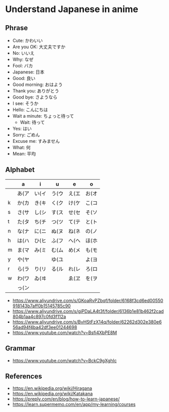 # Understand Japanese in anime

## Phrase
- Cute: かわいい
- Are you OK: 大丈夫ですか
- No: いいえ
- Why: なぜ
- Fool: バカ
- Japanese: 日本
- Good: 良い
- Good morning: おはよう
- Thank you: ありがとう
- Good bye: さようなら
- I see: そうか
- Hello: こんにちは
- Wait a minute: ちょっと待って
    - Wait: 待って
- Yes: はい
- Sorry: ごめん
- Excuse me: すみません
- What: 何
- Mean: 平均
<!-- 莎木 -->

## Alphabet
| |a    |i    |u    |e    |o    
|-|-----|-----|-----|-----|-----
| |あ(ア|い(イ|う(ウ|え(エ|お(オ
|k|か(カ|き(キ|く(ク|け(ケ|こ(コ
|s|さ(サ|し(シ|す(ス|せ(セ|そ(ソ
|t|た(タ|ち(チ|つ(ツ|て(テ|と(ト
|n|な(ナ|に(ニ|ぬ(ヌ|ね(ネ|の(ノ
|h|は(ハ|ひ(ヒ|ふ(フ|へ(ヘ|ほ(ホ
|m|ま(マ|み(ミ|む(ム|め(メ|も(モ
|y|や(ヤ|     |ゆ(ユ|     |よ(ヨ
|r|ら(ラ|り(リ|る(ル|れ(レ|ろ(ロ
|w|わ(ワ|ゐ(ヰ|     |ゑ(ヱ|を(ヲ
| |っ(ン|     |     |     |     
- https://www.aliyundrive.com/s/GKoaRvPZbqf/folder/6168f3cd6ed00550918143b7aff0b15145785c90
- https://www.aliyundrive.com/s/gjPDaLA4t3f/folder/6136b1e81b462f2cad804b1aa4c897c0fd3f112a
- https://www.aliyundrive.com/s/BvHStFzX14q/folder/62262d302e380e656ad94f4ba42df3ee01244698
- https://www.youtube.com/watch?v=Bsfi4XbPE8M

## Grammar
- https://www.youtube.com/watch?v=BckC9gXghIc

## References
- https://en.wikipedia.org/wiki/Hiragana
- https://en.wikipedia.org/wiki/Katakana
- https://preply.com/en/blog/how-to-learn-japanese/
- https://learn.supermemo.com/en/app/my-learning/courses
